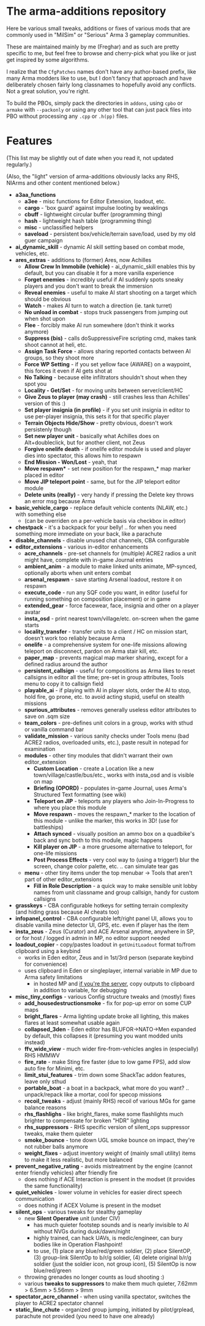 The arma-additions repository
=============================

Here be various small tweaks, additions or fixes of various mods that are
commonly used in "MilSim" or "Serious" Arma 3 gameplay communities.

These are maintained mainly by me (Freghar) and as such are pretty specific
to me, but feel free to browse and cherry-pick what you like or just get
inspired by some algorithms.

I realize that the `CfgPatches` names don't have any author-based prefix,
like many Arma modders like to use, but I don't fancy that approach and have
deliberately chosen fairly long classnames to hopefully avoid any conflicts.
Not a great solution, you're right.

To build the PBOs, simply pack the directories in `addons`, using `cpbo` or
`armake` with `--packonly` or using any other tool that can just pack files
into PBO without processing any `.cpp` or `.h(pp)` files.

Features
========

(This list may be slightly out of date when you read it, not updated
 regularly.)

(Also, the "light" version of arma-additions obviously lacks any RHS,
 NIArms and other content mentioned below.)

* **a3aa_functions**
  * **a3ee** - misc functions for Editor Extension, loadout, etc.
  * **cargo** - 'box guard' against impulse looting by weaklings
  * **cbuff** - lightweight circular buffer (programming thing)
  * **hash** - lightweight hash table (programming thing)
  * **misc** - unclassified helpers
  * **saveload** - persistent box/vehicle/terrain save/load, used by my old guer campaign
* **ai_dynamic_skill** - dynamic AI skill setting based on combat mode, vehicles, etc.
* **ares_extras** - additions to (former) Ares, now Achilles
  * **Allow Crew In Immobile (vehicle)** - ai_dynamic_skill enables this by default, but you can disable it for a more vanilla experience
  * **Forget enemies** - incredibly useful if AI suddenly spots sneaky players and you don't want to break the immersion
  * **Reveal enemies** - useful to make AI start shooting on a target which should be obvious
  * **Watch** - makes AI turn to watch a direction (ie. tank turret)
  * **No unload in combat** - stops truck passengers from jumping out when shot upon
  * **Flee** - forcibly make AI run somewhere (don't think it works anymore)
  * **Suppress (bis)** - calls doSuppressiveFire scripting cmd, makes tank shoot cannot at heli, etc.
  * **Assign Task Force** - allows sharing reported contacts between AI groups, so they shoot more
  * **Force WP Setting** - if you set yellow face (AWARE) on a waypoint, this forces it even if AI gets shot at
  * **No Talking** - because elite infiltrators shouldn't shout when they spot you
  * **Locality - Get/Set** - for moving units between server/client/HC
  * **Give Zeus to player (may crash)** - still crashes less than Achilles' version of this :)
  * **Set player insignia (in profile)** - if you set unit insignia in editor to use per-player insignia, this sets it for that specific player
  * **Terrain Objects Hide/Show** - pretty obvious, doesn't work persistenly though
  * **Set new player unit** - basically what Achilles does on Alt+doubleclick, but for another client, not Zeus
  * **Forgive onelife death** - if onelife editor module is used and player dies into spectator, this allows him to respawn
  * **End Mission - Won/Lost** - yeah, that
  * **Move respawn\*** - set new position for the respawn_\* map marker placed in editor
  * **Move JIP teleport point** - same, but for the JIP teleport editor module
  * **Delete units (really)** - very handy if pressing the Delete key throws an error msg because Arma
* **basic_vehicle_cargo** - replace default vehicle contents (NLAW, etc.) with something else
  * (can be overriden on a per-vehicle basis via checkbox in editor)
* **chestpack** - it's a backpack for your belly! .. for when you need something more immediate on your back, like a parachute
* **disable_channels** - disable unused chat channels, CBA configurable
* **editor_extensions** - various in-editor enhancements
  * **acre_channels** - pre-set channels for (multiple) ACRE2 radios a unit might have, complete with in-game Journal entries
  * **ambient_anim** - a module to make linked units animate, MP-synced, optionally aborts when unit enters combat
  * **arsenal_respawn** - save starting Arsenal loadout, restore it on respawn
  * **execute_code** - run any SQF code you want, in editor (useful for running something on composition placement) or in game
  * **extended_gear** - force facewear, face, insignia and other on a player avatar
  * **insta_osd** - print nearest town/village/etc. on-screen when the game starts
  * **locality_transfer** - transfer units to a client / HC on mission start, doesn't work too reliably because Arma
  * **onelife** - a comprehensive system for one-life missions allowing teleport on disconnect, pardon on Arma stair kill, etc.
  * **paper_map** - prevents magical map marker sharing, except for a defined radius around the author
  * **persistent_callsign** - useful for compositions as Arma likes to reset callsigns in editor all the time; pre-set in group attributes, Tools menu to copy it to callsign field
  * **playable_ai** - if playing with AI in player slots, order the AI to stop, hold fire, go prone, etc. to avoid acting stupid, useful on stealth missions
  * **spurious_attributes** - removes generally useless editor attributes to save on .sqm size
  * **team_colors** - pre-defines unit colors in a group, works with sthud or vanilla command bar
  * **validate_mission** - various sanity checks under Tools menu (bad ACRE2 radios, overloaded units, etc.), paste result in notepad for examination
  * **modules** - other tiny modules that didn't warrant their own editor_extension
    * **Custom Location** - create a Location like a new town/village/castle/bus/etc., works with insta_osd and is visible on map
    * **Briefing (OPORD)** - populates in-game Journal, uses Arma's Structured Text formatting (see wiki)
    * **Teleport on JIP** - teleports any players who Join-In-Progress to where you place this module
    * **Move respawn** - moves the respawn_\* marker to the location of this module - unlike the marker, this works in 3D! (use for battleships)
    * **Attach synced** - visually position an ammo box on a quadbike's back and sync both to this module, magic happens
    * **Kill player on JIP** - a more gruesome alternative to teleport, for one-life missions
    * **Post Process Effects** - very cool way to (using a trigger!) blur the screen, change color palette, etc. .. can simulate tear gas
  * **menu** - other tiny items under the top menubar -> Tools that aren't part of other editor_extensions
    * **Fill in Role Description** - a quick way to make sensible unit lobby names from unit classname and group callsign, handy for custom callsigns
* **grasskeys** - CBA configurable hotkeys for setting terrain complexity (and hiding grass because AI cheats too)
* **infopanel_control** - CBA configurable left/right panel UI, allows you to disable vanilla mine detector UI, GPS, etc. even if player has the item
* **insta_zeus** - Zeus (Curator) and ACE Arsenal anytime, anywhere in SP, or for host / logged in admin in MP, no editor support needed
* **loadout_copier** - copy/pastes loadout in `getUnitLoadout` format to/from clipboard using a keybind
  * works in Eden editor, Zeus and in 1st/3rd person (separate keybind for convenience)
  * uses clipboard in Eden or singleplayer, internal variable in MP due to Arma safety limitations
    * in hosted MP and [if you're the server](https://community.bistudio.com/wiki/copyToClipboard), copy outputs to clipboard in addition to variable, for debugging
* **misc_tiny_configs** - various Config structure tweaks and (mostly) fixes
  * **add_housedestructionsmoke** - fix for pop-up error on some CUP maps
  * **bright_flares** - Arma lighting update broke all lighting, this makes flares at least somewhat usable again
  * **collapsed_3den** - Eden editor has BLUFOR->NATO->Men expanded by default, this collapses it (presuming you want modded units instead)
  * **ffv_wide_view** - much wider fire-from-vehicles angles in (especially) RHS HMMWV
  * **fire_rate** - make Sting fire faster (due to low game FPS), add slow auto fire for Minimi, etc.
  * **limit_stui_features** - trim down some ShackTac addon features, leave only sthud
  * **portable_boat** - a boat in a backpack, what more do you want? .. unpack/repack like a mortar, cool for specop missions
  * **recoil_tweaks** - adjust (mainly RHS) recoil of various MGs for game balance reasons
  * **rhs_flashlighs** - like bright_flares, make some flashlights much brighter to compensate for broken "HDR" lighting
  * **rhs_suppressors** - RHS specific version of silent_ops suppressor tweaks, make them quieter
  * **smoke_bounce** - tone down UGL smoke bounce on impact, they're not rubber balls anymore
  * **weight_fixes** - adjust inventory weight of (mainly small utility) items to make it less realistic, but more balanced
* **prevent_negative_rating** - avoids mistreatment by the engine (cannot enter friendly vehicles) after friendly fire
  * does nothing if ACE Interaction is present in the modset (it provides the same functionality)
* **quiet_vehicles** - lower volume in vehicles for easier direct speech communication
  * does nothing if ACEX Volume is present in the modset
* **silent_ops** - various tweaks for stealthy gameplay
  * new **Silent Operative** unit (under CIV)
    * has much quieter footstep sounds and is nearly invisible to AI without NVGs during dusk/dawn/night
    * highly trained, can hack UAVs, is medic/engineer, can bury bodies like in Operation Flashpoint!
    * to use, (1) place any blue/red/green soldier, (2) place SilentOP, (3) group-link SilentOp to b/r/g soldier, (4) delete original b/r/g soldier (just the soldier icon, not group icon), (5) SilentOp is now blue/red/green
  * throwing grenades no longer counts as loud shooting :)
  * various **tweaks to suppressors** to make them much quieter, 7.62mm > 6.5mm > 5.56mm > 9mm
* **spectator_acre_channel** - when using vanilla spectator, switches the player to ACRE2 spectator channel
* **static_line_chute** - organized group jumping, initiated by pilot/grplead, parachute not provided (you need to have one already)
